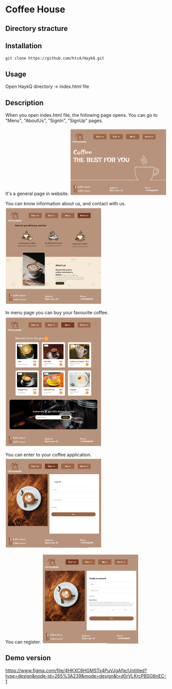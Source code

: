 # Coffee House

## Directory stracture 

## Installation 

```
git clone https://github.com/htc4/HaykQ.git
```

## Usage 

Open HaykQ directory -> index.html file

## Description

When you open index.html file, the following page opens. 
You can go to "Menu", "AboutUs", "SignIn", "SignUp" pages.

It's a general page in website. 
<img src="./images/General.png" alt="general" width="300">

You can know information about us, and contact with us.
<img src="./images/AboutUs.png" alt="aboutus" width="300">

In menu page you can buy your favourite coffee.
<img src="./images/Menu.png" alt="menu" width="300">

You can enter to your coffee application.
<img src="./images/SignIn.png" alt="signin" width="300">

You can register.
<img src="./images/SignUp.png" alt="signup" width="300">

## Demo version
https://www.figma.com/file/4HKXC8HGMSTs4PuVJgAfje/Untitled?type=design&node-id=265%3A239&mode=design&t=d0rVLKrcPBSG6nEC-1